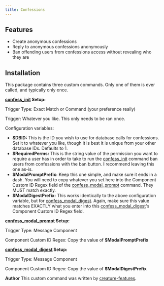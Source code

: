 ```yaml
---
title: Confessions
---
```


## Features

- Create anonymous confessions
- Reply to anonymous confessions anonymously
- Ban offending users from confessions access without revealing who they are

## Installation

This package contains three custom commands. Only one of them is ever called, and typically only once.

**[confess_init](https://github.com/yagpdb-cc/yagpdb-cc/tree/master/src/fun/confess_init.go.tmpl) Setup:**

Trigger Type: Exact Match or Command (your preference really)

Trigger: Whatever you like. This only needs to be ran once.

Configuration variables:

- **$DBID:** This is the ID you wish to use for database calls for confessions. Set it to whatever you like, though it is best it is unique from your other database IDs. Defaults to 1.
- **$RequiredPerms:** This is the string value of the permission you want to require a user has in order to take to run the [confess_init](https://github.com/yagpdb-cc/yagpdb-cc/tree/master/src/fun/confess_init.go.tmpl) command ban users from confessions with the ban button. I recommend leaving this one as-is.
- **$ModalPromptPrefix:** Keep this one simple, and make sure it ends in a dash. You will need to copy whatever you set here into the Component Custom ID Regex field of the [confess_modal_prompt](https://github.com/yagpdb-cc/yagpdb-cc/tree/master/src/fun/confess_modal_prompt.go.tmpl) command. They MUST match exactly.
- **$ModalDigestPrefix:** This works identically to the above configuration variable, but for [confess_modal_digest](https://github.com/yagpdb-cc/yagpdb-cc/tree/master/src/fun/confess_modal_digest.go.tmpl). Again, make sure this value matches EXACTLY what you enter into this [confess_modal_digest](https://github.com/yagpdb-cc/yagpdb-cc/tree/master/src/fun/confess_modal_digest.go.tmpl)'s Component Custom ID Regex field.

**[confess_modal_prompt](https://github.com/yagpdb-cc/yagpdb-cc/tree/master/src/fun/confess_modal_prompt.go.tmpl) Setup:**

Trigger Type: Message Component

Component Custom ID Regex: Copy the value of **$ModalPromptPrefix**

**[confess_modal_digest](https://github.com/yagpdb-cc/yagpdb-cc/tree/master/src/fun/confess_modal_digest.go.tmpl) Setup:**

Trigger Type: Message Component

Component Custom ID Regex: Copy the value of **$ModalDigestPrefix**


**Author**
This custom command was written by [creature-features](https://github.com/creature-features).